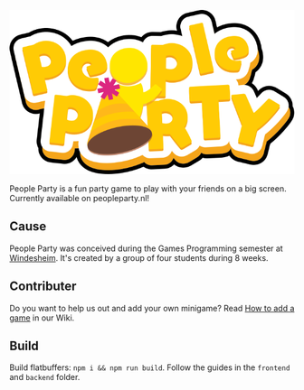 ![People Party Logo](./frontend/public/assets/logo.svg)

People Party is a fun party game to play with your friends on a big screen. Currently available on peopleparty.nl!

## Cause
People Party was conceived during the Games Programming semester at [Windesheim](windesheim.nl).
It's created by a group of four students during 8 weeks.

## Contributer
Do you want to help us out and add your own minigame?
Read [How to add a game](https://github.com/Kraanter/PeopleParty/wiki/How-to-add-a-game) in our Wiki.

## Build
Build flatbuffers: `npm i && npm run build`.
Follow the guides in the `frontend` and `backend` folder.